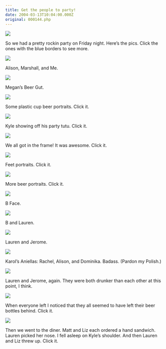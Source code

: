 ```yaml
---
title: Get the people to party!
date: 2004-03-13T10:04:00.000Z
original: 000144.php
---
```


<p class="polaroid" style="--deg: -2deg"><img src="./getthepeople.jpg" /></p>
So we had a pretty rockin party on Friday night. Here’s the pics. Click the ones with the blue borders to see more.

<p class="polaroid" style="--deg: -2deg"><img src="./alison-marshall-pascal.jpg" /></p>
Alison, Marshall, and Me.

<p class="polaroid" style="--deg: -2deg"><img src="./beergut.jpg" /></p>
Megan’s Beer Gut.

<p class="polaroid" style="--deg: -2deg"><img src="./beerportraitshorizontal-0.jpg" /></p>
Some plastic cup beer portraits. Click it.

<p class="polaroid" style="--deg: -2deg"><img src="./kyletutu-0.jpg" /></p>
Kyle showing off his party tutu. Click it.

<p class="polaroid" style="--deg: -2deg"><img src="./allintheframe-0.jpg" /></p>
We all got in the frame! It was awesome. Click it.

<p class="polaroid" style="--deg: -2deg"><img src="./feet-0.jpg" /></p>
Feet portraits. Click it.

<p class="polaroid" style="--deg: -2deg"><img src="./beerportraitsvertical-0.jpg" /></p>
More beer portraits. Click it.

<p class="polaroid" style="--deg: -2deg"><img src="./b-face.jpg" /></p>
B Face.

<p class="polaroid" style="--deg: -2deg"><img src="./b-lauren.jpg" /></p>
B and Lauren.

<p class="polaroid" style="--deg: -2deg"><img src="./lauren-rachel-hug.jpg" /></p>
Lauren and Jerome.

<p class="polaroid" style="--deg: -2deg"><img src="./rachel-alison-nika.jpg" /></p>
Karol’s Aniellas: Rachel, Alison, and Dominika. Badass. (Pardon my Polish.)

<p class="polaroid" style="--deg: -2deg"><img src="./lauren-rachel-stoked.jpg" /></p>
Lauren and Jerome, again. They were both drunker than each other at this point, I think.

<p class="polaroid" style="--deg: -2deg"><img src="./99bottles-0.jpg" /></p>
When everyone left I noticed that they all seemed to have left their beer bottles behind. Click it.

<p class="polaroid" style="--deg: -2deg"><img src="./diner-0.jpg" /></p>
Then we went to the diner. Matt and Liz each ordered a hand sandwich. Lauren picked her nose. I fell asleep on Kyle’s shoulder. And then Lauren and Liz threw up. Click it.

